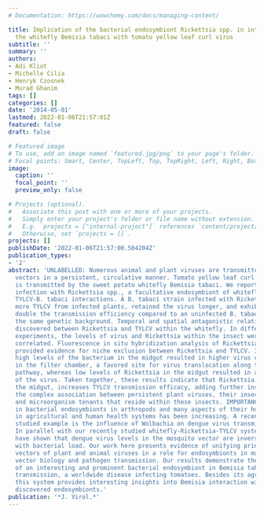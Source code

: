```yaml
---
# Documentation: https://wowchemy.com/docs/managing-content/

title: Implication of the bacterial endosymbiont Rickettsia spp. in interactions of
  the whitefly Bemisia tabaci with tomato yellow leaf curl virus
subtitle: ''
summary: ''
authors:
- Adi Kliot
- Michelle Cilia
- Henryk Czosnek
- Murad Ghanim
tags: []
categories: []
date: '2014-05-01'
lastmod: 2022-01-06T21:57:01Z
featured: false
draft: false

# Featured image
# To use, add an image named `featured.jpg/png` to your page's folder.
# Focal points: Smart, Center, TopLeft, Top, TopRight, Left, Right, BottomLeft, Bottom, BottomRight.
image:
  caption: ''
  focal_point: ''
  preview_only: false

# Projects (optional).
#   Associate this post with one or more of your projects.
#   Simply enter your project's folder or file name without extension.
#   E.g. `projects = ["internal-project"]` references `content/project/deep-learning/index.md`.
#   Otherwise, set `projects = []`.
projects: []
publishDate: '2022-01-06T21:57:00.504204Z'
publication_types:
- '2'
abstract: 'UNLABELLED: Numerous animal and plant viruses are transmitted by arthropod
  vectors in a persistent, circulative manner. Tomato yellow leaf curl virus (TYLCV)
  is transmitted by the sweet potato whitefly Bemisia tabaci. We report here that
  infection with Rickettsia spp., a facultative endosymbiont of whiteflies, altered
  TYLCV-B. tabaci interactions. A B. tabaci strain infected with Rickettsia acquired
  more TYLCV from infected plants, retained the virus longer, and exhibited nearly
  double the transmission efficiency compared to an uninfected B. tabaci strain with
  the same genetic background. Temporal and spatial antagonistic relationships were
  discovered between Rickettsia and TYLCV within the whitefly. In different time course
  experiments, the levels of virus and Rickettsia within the insect were inversely
  correlated. Fluorescence in situ hybridization analysis of Rickettsia-infected midguts
  provided evidence for niche exclusion between Rickettsia and TYLCV. In particular,
  high levels of the bacterium in the midgut resulted in higher virus concentrations
  in the filter chamber, a favored site for virus translocation along the transmission
  pathway, whereas low levels of Rickettsia in the midgut resulted in an even distribution
  of the virus. Taken together, these results indicate that Rickettsia, by infecting
  the midgut, increases TYLCV transmission efficacy, adding further insights into
  the complex association between persistent plant viruses, their insect vectors,
  and microorganism tenants that reside within these insects. IMPORTANCE: Interest
  in bacterial endosymbionts in arthropods and many aspects of their host biology
  in agricultural and human health systems has been increasing. A recent and relevant
  studied example is the influence of Wolbachia on dengue virus transmission by mosquitoes.
  In parallel with our recently studied whitefly-Rickettsia-TYLCV system, other studies
  have shown that dengue virus levels in the mosquito vector are inversely correlated
  with bacterial load. Our work here presents evidence of unifying principles between
  vectors of plant and animal viruses in a role for endosymbionts in manipulating
  vector biology and pathogen transmission. Our results demonstrate the influence
  of an interesting and prominent bacterial endosymbiont in Bemisia tabaci in TYLCV
  transmission, a worldwide disease infecting tomatoes. Besides its agricultural importance,
  this system provides interesting insights into Bemisia interaction with these newly
  discovered endosymbionts.'
publication: '*J. Virol.*'
---
```

